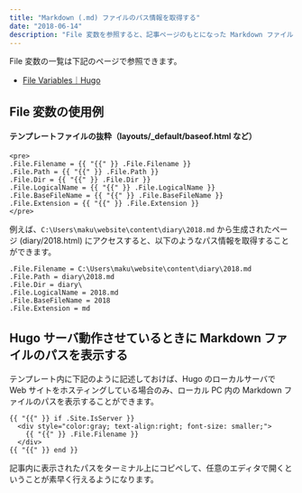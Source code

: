 ```yaml
---
title: "Markdown (.md) ファイルのパス情報を取得する"
date: "2018-06-14"
description: "File 変数を参照すると、記事ページのもとになった Markdown ファイルのパス情報を取得することができます。"
---
```


File 変数の一覧は下記のページで参照できます。

- [File Variables｜Hugo](https://gohugo.io/variables/files/)


File 変数の使用例
----

#### テンプレートファイルの抜粋（layouts/_default/baseof.html など）

~~~
<pre>
.File.Filename = {{ "{{" }} .File.Filename }}
.File.Path = {{ "{{" }} .File.Path }}
.File.Dir = {{ "{{" }} .File.Dir }}
.File.LogicalName = {{ "{{" }} .File.LogicalName }}
.File.BaseFileName = {{ "{{" }} .File.BaseFileName }}
.File.Extension = {{ "{{" }} .File.Extension }}
</pre>
~~~

例えば、`C:\Users\maku\website\content\diary\2018.md` から生成されたページ (diary/2018.html) にアクセスすると、以下のようなパス情報を取得することができます。

~~~
.File.Filename = C:\Users\maku\website\content\diary\2018.md
.File.Path = diary\2018.md
.File.Dir = diary\
.File.LogicalName = 2018.md
.File.BaseFileName = 2018
.File.Extension = md
~~~


Hugo サーバ動作させているときに Markdown ファイルのパスを表示する
----

テンプレート内に下記のように記述しておけば、Hugo のローカルサーバで Web サイトをホスティングしている場合のみ、ローカル PC 内の Markdown ファイルのパスを表示することができます。

~~~
{{ "{{" }} if .Site.IsServer }}
  <div style="color:gray; text-align:right; font-size: smaller;">
    {{ "{{" }} .File.Filename }}
  </div>
{{ "{{" }} end }}
~~~

記事内に表示されたパスをターミナル上にコピペして、任意のエディタで開くということが素早く行えるようになります。

